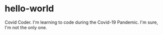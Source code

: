 # hello-world
Covid Coder. I'm learning to code during the Covid-19 Pandemic. I'm sure, I'm not the only one.
